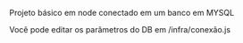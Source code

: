 Projeto básico em node conectado em um banco em MYSQL

Você pode editar os parâmetros do DB em /infra/conexão.js
